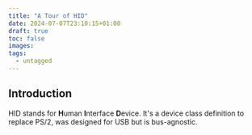 ```yaml
---
title: "A Tour of HID"
date: 2024-07-07T23:10:15+01:00
draft: true
toc: false
images:
tags:
  - untagged
---
```


## Introduction

HID stands for **H**uman **I**nterface **D**evice. It's a device class definition to replace PS/2, was designed for USB but is bus-agnostic.
